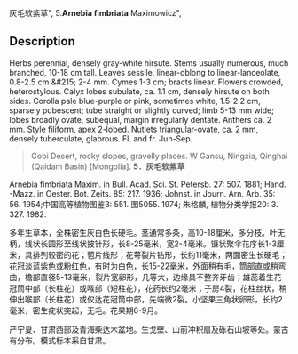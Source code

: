灰毛软紫草",
5.**Arnebia fimbriata** Maximowicz",

## Description
Herbs perennial, densely gray-white hirsute. Stems usually numerous, much branched, 10-18 cm tall. Leaves sessile, linear-oblong to linear-lanceolate, 0.8-2.5 cm &amp;#215; 2-4 mm. Cymes 1-3 cm; bracts linear. Flowers crowded, heterostylous. Calyx lobes subulate, ca. 1.1 cm, densely hirsute on both sides. Corolla pale blue-purple or pink, sometimes white, 1.5-2.2 cm, sparsely pubescent; tube straight or slightly curved; limb 5-13 mm wide; lobes broadly ovate, subequal, margin irregularly dentate. Anthers ca. 2 mm. Style filiform, apex 2-lobed. Nutlets triangular-ovate, ca. 2 mm, densely tuberculate, glabrous. Fl. and fr. Jun-Sep.

> Gobi Desert, rocky slopes, gravelly places. W Gansu, Ningxia, Qinghai (Qaidam Basin) [Mongolia].
**5．灰毛软紫草**

Arnebia fimbriata Maxim. in Bull. Acad. Sci. St. Petersb. 27: 507. 1881; Hand. -Mazz. in Oester. Bot. Zeits. 85: 217. 1936; Johnst. in Journ. Arn. Arb. 35: 56. 1954;中国高等植物图鉴3: 551. 图5055. 1974; 朱格麟, 植物分类学报20: 3. 327. 1982.

多年生草本，全株密生灰白色长硬毛。茎通常多条，高10-18厘米，多分枝。叶无柄，线状长圆形至线状披针形，长8-25毫米，宽2-4毫米。镰状聚伞花序长1-3厘米，具排列较密的花；苞片线形；花萼裂片钻形，长约11毫米，两面密生长硬毛；花冠淡蓝紫色或粉红色，有时为白色，长15-22毫米，外面稍有毛，筒部直或稍弯曲，檐部直径5-13毫米，裂片宽卵形，几等大，边缘具不整齐牙齿；雄蕊着生花冠筒中部（长柱花）或喉部（短柱花），花药长约2毫米；子房4裂，花柱丝状，稍伸出喉部（长柱花）或仅达花冠筒中部，先端微2裂。小坚果三角状卵形，长约2毫米，密生疣状突起，无毛。花果期6-9月。

产宁夏、甘肃西部及青海柴达木盆地。生戈壁、山前冲积扇及砾石山坡等处。蒙古有分布。模式标本采自甘肃。
